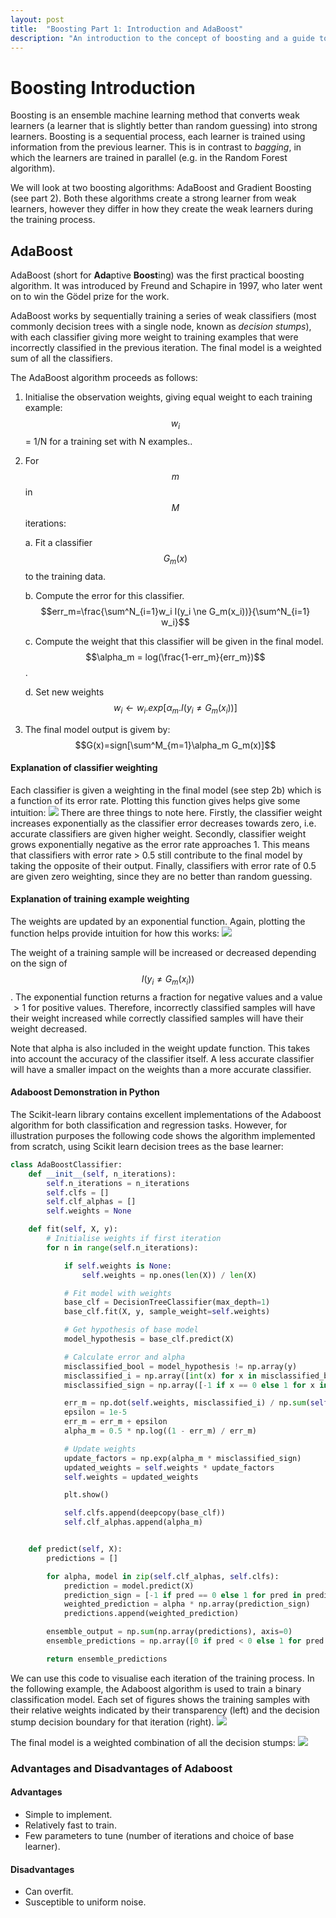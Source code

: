 ```yaml
---
layout: post
title:  "Boosting Part 1: Introduction and AdaBoost"
description: "An introduction to the concept of boosting and a guide to the AdaBoost algorithm."
---
```


# Boosting Introduction
Boosting is an ensemble machine learning method that converts weak learners (a learner that is slightly better than random guessing) into strong learners. Boosting is a sequential process, each learner is trained using information from the previous learner. This is in contrast to *bagging*, in which the learners are trained in parallel (e.g. in the Random Forest algorithm).

We will look at two boosting algorithms: AdaBoost and Gradient Boosting (see part 2). Both these algorithms create a strong learner from weak learners, however they differ in how they create the weak learners during the training process.

## AdaBoost
AdaBoost (short for **Ada**ptive **Boost**ing) was the first practical boosting algorithm. It was introduced by Freund and Schapire in 1997, who later went on to win the Gödel prize for the work.

AdaBoost works by sequentially training a series of weak classifiers (most commonly decision trees with a single node, known as *decision stumps*), with each classifier giving more weight to training examples that were incorrectly classified in the previous iteration. The final model is a weighted sum of all the classifiers.

The AdaBoost algorithm proceeds as follows:
1. Initialise the observation weights, giving equal weight to each training example: $$w_i$$ = 1/N for a training set with N examples..
2. For $$m$$ in $$M$$ iterations:

    a. Fit a classifier $$G_m(x)$$ to the training data.

    b. Compute the error for this classifier.
     <br/> $$err_m=\frac{\sum^N_{i=1}w_i I(y_i \ne G_m(x_i))}{\sum^N_{i=1} w_i}$$

    c. Compute the weight that this classifier will be given in the final model. $$\alpha_m = log(\frac{1-err_m}{err_m})$$.

    d. Set new weights $$w_i \leftarrow w_i .exp[\alpha_m.I(y_i \ne G_m(x_i))]$$
3. The final model output is givem by:
 $$G(x)=sign[\sum^M_{m=1}\alpha_m G_m(x)]$$

#### Explanation of classifier weighting
Each classifier is given a weighting in the final model (see step 2b) which is a function of its error rate. Plotting this function gives helps give some intuition:
![](\assets/adaboost_clf_weighting.png)
There are three things to note here. Firstly, the classifier weight increases exponentially as the classifier error decreases towards zero, i.e. accurate classifiers are given higher weight. Secondly, classifier weight grows exponentially negative as the error rate approaches 1. This means that classifiers with error rate > 0.5 still contribute to the final model by taking the opposite of their output. Finally, classifiers with error rate of 0.5 are given zero weighting, since they are no better than random guessing.

#### Explanation of training example weighting
The weights are updated by an exponential function. Again, plotting the function helps provide intuition for how this works:
![](\assets/exp.png)

The weight of a training sample will be increased or decreased depending on the sign of $$I(y_i \ne G_m(x_i))$$. The exponential function returns a fraction for negative values and a value $>1$ for positive values. Therefore, incorrectly classified samples will have their weight increased while correctly classified samples will have their weight decreased.

Note that alpha is also included in the weight update function. This takes into account the accuracy of the classifier itself. A less accurate classifier will have a smaller impact on the weights than a more accurate classifier.

#### Adaboost Demonstration in Python
The Scikit-learn library contains excellent implementations of the Adaboost algorithm for both classification and regression tasks. However, for illustration purposes the following code shows the algorithm implemented from scratch, using Scikit learn decision trees as the base learner:

```python
class AdaBoostClassifier:
    def __init__(self, n_iterations):
        self.n_iterations = n_iterations
        self.clfs = []
        self.clf_alphas = []
        self.weights = None

    def fit(self, X, y):
        # Initialise weights if first iteration
        for n in range(self.n_iterations):

            if self.weights is None:
                self.weights = np.ones(len(X)) / len(X)

            # Fit model with weights
            base_clf = DecisionTreeClassifier(max_depth=1)
            base_clf.fit(X, y, sample_weight=self.weights)

            # Get hypothesis of base model
            model_hypothesis = base_clf.predict(X)

            # Calculate error and alpha
            misclassified_bool = model_hypothesis != np.array(y)
            misclassified_i = np.array([int(x) for x in misclassified_bool])
            misclassified_sign = np.array([-1 if x == 0 else 1 for x in misclassified_i])

            err_m = np.dot(self.weights, misclassified_i) / np.sum(self.weights)
            epsilon = 1e-5
            err_m = err_m + epsilon
            alpha_m = 0.5 * np.log((1 - err_m) / err_m)

            # Update weights
            update_factors = np.exp(alpha_m * misclassified_sign)
            updated_weights = self.weights * update_factors
            self.weights = updated_weights

            plt.show()

            self.clfs.append(deepcopy(base_clf))
            self.clf_alphas.append(alpha_m)


    def predict(self, X):
        predictions = []

        for alpha, model in zip(self.clf_alphas, self.clfs):
            prediction = model.predict(X)
            prediction_sign = [-1 if pred == 0 else 1 for pred in prediction]
            weighted_prediction = alpha * np.array(prediction_sign)
            predictions.append(weighted_prediction)

        ensemble_output = np.sum(np.array(predictions), axis=0)
        ensemble_predictions = np.array([0 if pred < 0 else 1 for pred in ensemble_output])

        return ensemble_predictions
```
We can use this code to visualise each iteration of the training process. In the following example, the Adaboost algorithm is used to train a binary classification model. Each set of figures shows the training samples with their relative weights indicated by their transparency (left) and the decision stump decision boundary for that iteration (right).
![](\assets/adaboost_training.png)

The final model is a weighted combination of all the decision stumps:
![](\assets/adaboost_final_model.png)

### Advantages and Disadvantages of Adaboost
#### Advantages
- Simple to implement.
- Relatively fast to train.
- Few parameters to tune (number of iterations and choice of base learner).

#### Disadvantages
- Can overfit.
- Susceptible to uniform noise.
